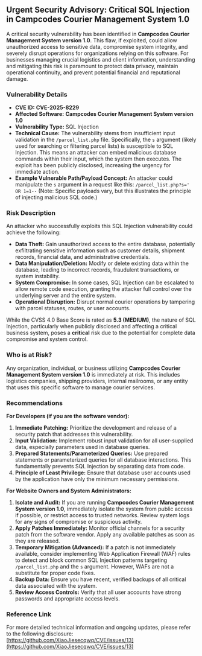 ## Urgent Security Advisory: Critical SQL Injection in Campcodes Courier Management System 1.0

A critical security vulnerability has been identified in **Campcodes Courier Management System version 1.0**. This flaw, if exploited, could allow unauthorized access to sensitive data, compromise system integrity, and severely disrupt operations for organizations relying on this software. For businesses managing crucial logistics and client information, understanding and mitigating this risk is paramount to protect data privacy, maintain operational continuity, and prevent potential financial and reputational damage.

### Vulnerability Details

*   **CVE ID:** **CVE-2025-8229**
*   **Affected Software:** **Campcodes Courier Management System version 1.0**
*   **Vulnerability Type:** SQL Injection
*   **Technical Cause:** The vulnerability stems from insufficient input validation in the `/parcel_list.php` file. Specifically, the `s` argument (likely used for searching or filtering parcel lists) is susceptible to SQL Injection. This means an attacker can embed malicious database commands within their input, which the system then executes. The exploit has been publicly disclosed, increasing the urgency for immediate action.
*   **Example Vulnerable Path/Payload Concept:**
    An attacker could manipulate the `s` argument in a request like this:
    `/parcel_list.php?s=' OR 1=1--`
    (Note: Specific payloads vary, but this illustrates the principle of injecting malicious SQL code.)

### Risk Description

An attacker who successfully exploits this SQL Injection vulnerability could achieve the following:

*   **Data Theft:** Gain unauthorized access to the entire database, potentially exfiltrating sensitive information such as customer details, shipment records, financial data, and administrative credentials.
*   **Data Manipulation/Deletion:** Modify or delete existing data within the database, leading to incorrect records, fraudulent transactions, or system instability.
*   **System Compromise:** In some cases, SQL Injection can be escalated to allow remote code execution, granting the attacker full control over the underlying server and the entire system.
*   **Operational Disruption:** Disrupt normal courier operations by tampering with parcel statuses, routes, or user accounts.

While the CVSS 4.0 Base Score is rated as **5.3 (MEDIUM)**, the nature of SQL Injection, particularly when publicly disclosed and affecting a critical business system, poses a **critical** risk due to the potential for complete data compromise and system control.

### Who is at Risk?

Any organization, individual, or business utilizing **Campcodes Courier Management System version 1.0** is immediately at risk. This includes logistics companies, shipping providers, internal mailrooms, or any entity that uses this specific software to manage courier services.

### Recommendations

**For Developers (if you are the software vendor):**

1.  **Immediate Patching:** Prioritize the development and release of a security patch that addresses this vulnerability.
2.  **Input Validation:** Implement robust input validation for all user-supplied data, especially parameters used in database queries.
3.  **Prepared Statements/Parameterized Queries:** Use prepared statements or parameterized queries for all database interactions. This fundamentally prevents SQL Injection by separating data from code.
4.  **Principle of Least Privilege:** Ensure that database user accounts used by the application have only the minimum necessary permissions.

**For Website Owners and System Administrators:**

1.  **Isolate and Audit:** If you are running **Campcodes Courier Management System version 1.0**, immediately isolate the system from public access if possible, or restrict access to trusted networks. Review system logs for any signs of compromise or suspicious activity.
2.  **Apply Patches Immediately:** Monitor official channels for a security patch from the software vendor. Apply any available patches as soon as they are released.
3.  **Temporary Mitigation (Advanced):** If a patch is not immediately available, consider implementing Web Application Firewall (WAF) rules to detect and block common SQL Injection patterns targeting `/parcel_list.php` and the `s` argument. However, WAFs are not a substitute for proper code fixes.
4.  **Backup Data:** Ensure you have recent, verified backups of all critical data associated with the system.
5.  **Review Access Controls:** Verify that all user accounts have strong passwords and appropriate access levels.

### Reference Link

For more detailed technical information and ongoing updates, please refer to the following disclosure:
[https://github.com/XiaoJiesecqwq/CVE/issues/13](https://github.com/XiaoJiesecqwq/CVE/issues/13)